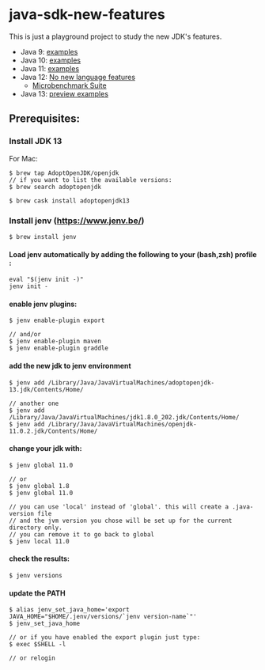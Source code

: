 # java-sdk-new-features

This is just a playground project to study the new JDK's features.

* Java 9: [examples](java9/README.md)  
* Java 10: [examples](java10/README.md)  
* Java 11: [examples](java11/README.md)
* Java 12: [No new language features](http://openjdk.java.net/projects/jdk/12/)  
    * [Microbenchmark Suite](http://openjdk.java.net/jeps/230)
* Java 13: [preview examples](java13/README.md)  

## Prerequisites:

### Install JDK 13

For Mac:
```
$ brew tap AdoptOpenJDK/openjdk
// if you want to list the available versions:
$ brew search adoptopenjdk

$ brew cask install adoptopenjdk13
```

### Install jenv (https://www.jenv.be/)

```
$ brew install jenv
```

#### Load jenv automatically by adding the following to your (bash,zsh) profile :

```
eval "$(jenv init -)"
jenv init -
```

#### enable jenv plugins:

```
$ jenv enable-plugin export

// and/or
$ jenv enable-plugin maven
$ jenv enable-plugin graddle
```

#### add the new jdk to jenv environment

```
$ jenv add /Library/Java/JavaVirtualMachines/adoptopenjdk-13.jdk/Contents/Home/

// another one 
$ jenv add /Library/Java/JavaVirtualMachines/jdk1.8.0_202.jdk/Contents/Home/
$ jenv add /Library/Java/JavaVirtualMachines/openjdk-11.0.2.jdk/Contents/Home/
```

#### change your jdk with:

```
$ jenv global 11.0

// or
$ jenv global 1.8
$ jenv global 11.0

// you can use 'local' instead of 'global'. this will create a .java-version file
// and the jvm version you chose will be set up for the current directory only.
// you can remove it to go back to global
$ jenv local 11.0
```
#### check the results:
```
$ jenv versions
```

#### update the PATH

```
$ alias jenv_set_java_home='export JAVA_HOME="$HOME/.jenv/versions/`jenv version-name`"'
$ jenv_set_java_home

// or if you have enabled the export plugin just type:
$ exec $SHELL -l

// or relogin
```

